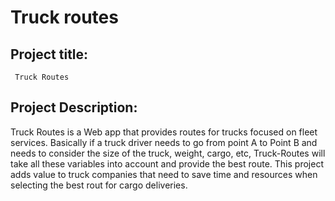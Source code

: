# Truck routes

## Project title:

     Truck Routes

## Project Description:

  Truck Routes is a Web app that provides routes for trucks focused on fleet services. Basically if a truck driver needs to go from         point A to Point B and needs to consider the size of the truck, weight, cargo, etc, Truck-Routes will take all these variables into       account and provide the best route.
  This project adds value to truck companies that need to save time and resources when selecting the best rout for cargo deliveries.





